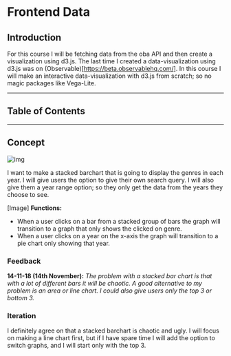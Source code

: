 # Frontend Data

## Introduction
For this course I will be fetching data from the oba API and then create a visualization using d3.js. The last time I created a data-visualization using d3.js was on (Observable)[https://beta.observablehq.com/]. In this course I will make an interactive data-visualization with d3.js from scratch; so no magic packages like Vega-Lite.

---

## Table of Contents


---

## Concept
![img](frontend-data/IMG_20181122_0001_NEW-1.png)

I want to make a stacked barchart that is going to display the genres in each year. I will give users the option to give their own search query. I will also give them a year range option; so they only get the data from the years they choose to see.

[Image]
**Functions:**
- When a user clicks on a bar from a stacked group of bars the graph will transition to a graph that only shows the clicked on genre.
- When a user clicks on a year on the x-axis the graph will transition to a pie chart only showing that year.

### Feedback
**14-11-18 (14th November):**
_The problem with a stacked bar chart is that with a lot of different bars it will be chaotic. A good alternative to my problem is an area or line chart. I could also give users only the top 3 or bottom 3._

### Iteration
I definitely agree on that a stacked barchart is chaotic and ugly. I will focus on making a line chart first, but if I have spare time I will add the option to switch graphs, and I will start only with the top 3. 
